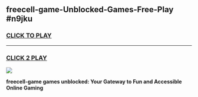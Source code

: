 
## freecell-game-Unblocked-Games-Free-Play #n9jku
<h3>
<a href="https://us.freeplayer.one?title=freecell-game&ref=9M">CLICK TO PLAY</a></h3>
<hr>

<h3>
<a href="https://us.freeplayer.one?title=freecell-game&ref=9M">CLICK 2 PLAY</a>
  
</h3>

<a href="https://us.freeplayer.one?title=freecell-game&ref=9M"><img src="https://clearcache.store/games.png"></a>


**freecell-game games unblocked: Your Gateway to Fun and Accessible Online Gaming**
